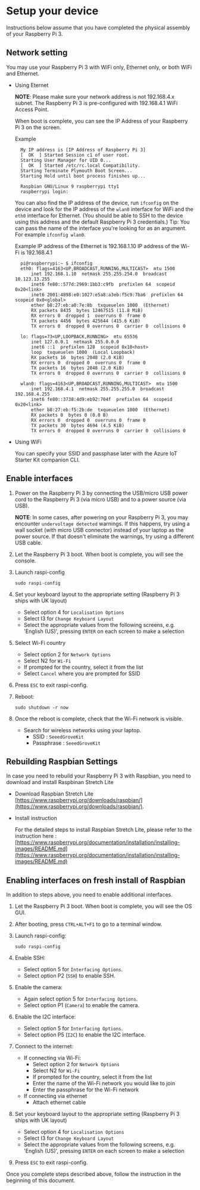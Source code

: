 # Setup your device

Instructions below assume that you have completed the physical assembly of your Raspberry Pi 3.

## Network setting
You may use your Raspberry Pi 3 with WiFi only, Ethernet only, or both WiFi and Ethernet.

* Using Eternet  

    **NOTE**: Please make sure your network address is not 192.168.4.x subnet.  The Raspberry Pi 3 is pre-configured with 192.168.4.1 WiFi Access Point.  

    When boot is complete, you can see the IP Address of your Raspberry Pi 3 on the screen.
    
    Example

        My IP address is [IP Address of Raspberry Pi 3] 
        [  OK  ] Started Session c1 of user root.  
        Starting User Manager for UID 0...  
        [  OK  ] Started /etc/rc.local Compatibility.  
        Starting Terminate Plymouth Boot Screen...  
        Starting Hold until boot process finishes up...  
          
        Raspbian GNU/Linux 9 raspberrypi tty1  
        raspberrypi login:  

    You can also find the IP address of the device, run `ifconfig` on the device and look for the IP address of the `wlan0` interface for WiFi and the `eth0` interface for Ethernet. (You should be able to SSH to the device using this address and the default Raspberry Pi 3 credentials.)
    Tip: You can pass the name of the interface you're looking for as an argument. For example `ifconfig wlan0`.

    Example
    IP address of the Ethernet is 192.168.1.10
    IP address of the Wi-Fi is 192.168.4.1

        pi@raspberrypi:~ $ ifconfig
        eth0: flags=4163<UP,BROADCAST,RUNNING,MULTICAST>  mtu 1500
            inet 192.168.1.10  netmask 255.255.254.0  broadcast 10.123.13.255
            inet6 fe80::577d:2969:1bb3:c9fb  prefixlen 64  scopeid 0x20<link>
            inet6 2001:4898:e0:1027:e5a8:a3eb:f5c9:7ba6  prefixlen 64  scopeid 0x0<global>
            ether b8:27:eb:a0:7e:8b  txqueuelen 1000  (Ethernet)
            RX packets 8435  bytes 12467515 (11.8 MiB)
            RX errors 0  dropped 1  overruns 0  frame 0
            TX packets 4456  bytes 425644 (415.6 KiB)
            TX errors 0  dropped 0 overruns 0  carrier 0  collisions 0

        lo: flags=73<UP,LOOPBACK,RUNNING>  mtu 65536
            inet 127.0.0.1  netmask 255.0.0.0
            inet6 ::1  prefixlen 128  scopeid 0x10<host>
            loop  txqueuelen 1000  (Local Loopback)
            RX packets 16  bytes 2048 (2.0 KiB)
            RX errors 0  dropped 0  overruns 0  frame 0
            TX packets 16  bytes 2048 (2.0 KiB)
            TX errors 0  dropped 0 overruns 0  carrier 0  collisions 0

        wlan0: flags=4163<UP,BROADCAST,RUNNING,MULTICAST>  mtu 1500
            inet 192.168.4.1  netmask 255.255.255.0  broadcast 192.168.4.255
            inet6 fe80::3738:4d9:eb92:704f  prefixlen 64  scopeid 0x20<link>
            ether b8:27:eb:f5:2b:de  txqueuelen 1000  (Ethernet)
            RX packets 0  bytes 0 (0.0 B)
            RX errors 0  dropped 0  overruns 0  frame 0
            TX packets 30  bytes 4694 (4.5 KiB)
            TX errors 0  dropped 0 overruns 0  carrier 0  collisions 0

* Using WiFi 

    You can specify your SSID and passphase later with the Azure IoT Starter Kit companion CLI.

## Enable interfaces

1. Power on the Raspberry Pi 3 by connecting the USB/micro USB power cord to the Raspberry Pi 3 (via micro USB) and to a power source (via USB).

    **NOTE**: In some cases, after powering on your Raspberry Pi 3, you may encounter `undervoltage detected` warnings. If this happens, try using a wall socket (with micro USB connector) instead of your laptop as the power source. If that doesn't eliminate the warnings, try using a different USB cable.

1. Let the Raspberry Pi 3 boot. When boot is complete, you will see the console.

1. Launch raspi-config

    `sudo raspi-config`

1. Set your keyboard layout to the appropriate setting (Raspberry Pi 3 ships with UK layout)
    - Select option 4 for `Localisation Options`
    - Select I3 for `Change Keyboard Layout`
    - Select the appropriate values from the following screens, e.g. 'English (US)', pressing `ENTER` on each screen to make a selection

1. Select Wi-Fi country
    - Select option 2 for `Network Options`
    - Select N2 for `Wi-Fi`
    - If prompted for the country, select it from the list
    - Select `Cancel` where you are prompted for SSID


1. Press `ESC` to exit raspi-config.

1. Reboot:

    `sudo shutdown -r now`

1. Once the reboot is complete, check that the Wi-Fi network is visible.
    - Search for wireless networks using your laptop.
        - SSID : `SeeedGroveKit`
        - Passphrase : `SeeedGroveKit`


## Rebuilding Raspbian Settings

In case you need to rebuild your Raspberry Pi 3 with Raspbian, you need to download and install Raspbinan Stretch Lite

- Download Raspbian Stretch Lite [https://www.raspberrypi.org/downloads/raspbian/](https://www.raspberrypi.org/downloads/raspbian/).
    
- Install instruction

    For the detailed steps to install Raspbian Stretch Lite, please refer to the instruction here : [https://www.raspberrypi.org/documentation/installation/installing-images/README.md](https://www.raspberrypi.org/documentation/installation/installing-images/README.md)


## Enabling interfaces on fresh install of Raspbian
In addition to steps above, you need to enable additional interfaces.

1. Let the Raspberry Pi 3 boot. When boot is complete, you will see the OS GUI.
1. After booting, press `CTRL+ALT+F1` to go to a terminal window.
1. Launch raspi-config:

    `sudo raspi-config`

1. Enable SSH:
    - Select option 5 for `Interfacing Options`.
    - Select option P2 (`SSH`) to enable SSH.
1. Enable the camera:
    - Again select option 5 for `Interfacing Options`.
    - Select option P1 (`Camera`) to enable the camera.
1. Enable the I2C interface:
    - Select option 5 for `Interfacing Options`.
    - Select option P5 (`I2C`) to enable the I2C interface.
1. Connect to the internet:
    - If connecting via Wi-Fi:
        - Select option 2 for `Network Options`
        - Select N2 for `Wi-Fi`
        - If prompted for the country, select it from the list
        - Enter the name of the Wi-Fi network you would like to join
        - Enter the passphrase for the Wi-Fi network
    - If connecting via ethernet
        - Attach ethernet cable
1. Set your keyboard layout to the appropriate setting (Raspberry Pi 3 ships with UK layout)
    - Select option 4 for `Localisation Options`
    - Select I3 for `Change Keyboard Layout`
    - Select the appropriate values from the following screens, e.g. 'English (US)', pressing `ENTER` on each screen to make a selection
1. Press `ESC` to exit raspi-config.

Once you complete steps described above, follow the instruction in the beginning of this document.